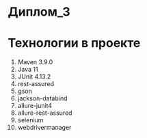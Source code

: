 # Диплом_3

# Технологии в проекте

1. Maven 3.9.0
2. Java 11
3. JUnit 4.13.2
4. rest-assured
5. gson
6. jackson-databind
7. allure-junit4
8. allure-rest-assured
9. selenium
10. webdrivermanager
